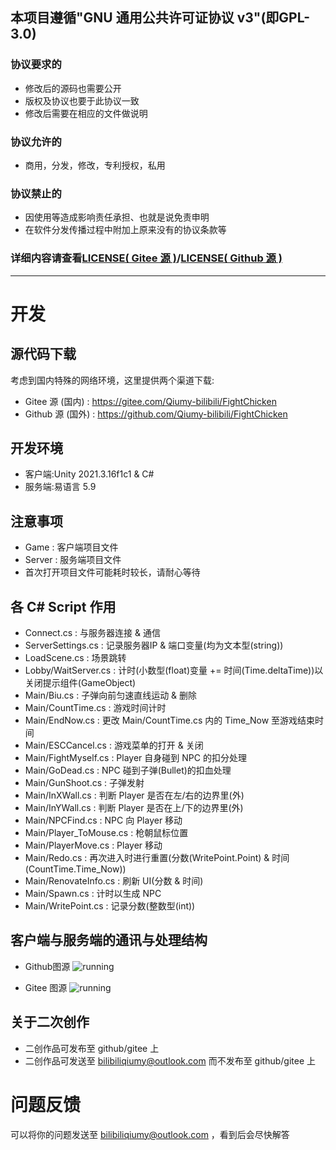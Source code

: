 ## 本项目遵循"GNU 通用公共许可证协议 v3"(即GPL-3.0)
### 协议要求的
- 修改后的源码也需要公开
- 版权及协议也要于此协议一致
- 修改后需要在相应的文件做说明
### 协议允许的
- 商用，分发，修改，专利授权，私用
### 协议禁止的
- 因使用等造成影响责任承担、也就是说免责申明
- 在软件分发传播过程中附加上原来没有的协议条款等
### 详细内容请查看[LICENSE( Gitee 源 )](https://gitee.com/Qiumy-bilibili/FightChicken/blob/master/LICENSE)/[LICENSE( Github 源 )](https://github.com/Qiumy-bilibili/FightChicken/blob/main/LICENSE)
---
# 开发
## 源代码下载
考虑到国内特殊的网络环境，这里提供两个渠道下载:
- Gitee 源 (国内) : https://gitee.com/Qiumy-bilibili/FightChicken
- Github 源 (国外) : https://github.com/Qiumy-bilibili/FightChicken
## 开发环境
- 客户端:Unity 2021.3.16f1c1 & C#
- 服务端:易语言 5.9
## 注意事项
- Game : 客户端项目文件
- Server : 服务端项目文件
- 首次打开项目文件可能耗时较长，请耐心等待
## 各 C# Script 作用
- Connect.cs : 与服务器连接 & 通信
- ServerSettings.cs : 记录服务器IP & 端口变量(均为文本型(string))
- LoadScene.cs : 场景跳转
- Lobby/WaitServer.cs : 计时(小数型(float)变量 += 时间(Time.deltaTime))以关闭提示组件(GameObject)
- Main/Biu.cs : 子弹向前匀速直线运动 & 删除
- Main/CountTime.cs : 游戏时间计时
- Main/EndNow.cs : 更改 Main/CountTime.cs 内的 Time_Now 至游戏结束时间
- Main/ESCCancel.cs : 游戏菜单的打开 & 关闭
- Main/FightMyself.cs : Player 自身碰到 NPC 的扣分处理
- Main/GoDead.cs : NPC 碰到子弹(Bullet)的扣血处理
- Main/GunShoot.cs : 子弹发射
- Main/InXWall.cs : 判断 Player 是否在左/右的边界里(外)
- Main/InYWall.cs : 判断 Player 是否在上/下的边界里(外)
- Main/NPCFind.cs : NPC 向 Player 移动
- Main/Player_ToMouse.cs : 枪朝鼠标位置
- Main/PlayerMove.cs : Player 移动
- Main/Redo.cs : 再次进入时进行重置(分数(WritePoint.Point) & 时间(CountTime.Time_Now))
- Main/RenovateInfo.cs : 刷新 UI(分数 & 时间)
- Main/Spawn.cs : 计时以生成 NPC
- Main/WritePoint.cs : 记录分数(整数型(int))
## 客户端与服务端的通讯与处理结构
- Github图源
![running](https://github.com/Qiumy-bilibili/FightChicken/blob/master/Images/running.png?raw=true)

- Gitee 图源
![running](https://gitee.com/Qiumy-bilibili/FightChicken/raw/master/Images/running.png)
## 关于二次创作
- 二创作品可发布至 github/gitee 上
- 二创作品可发送至 bilibiliqiumy@outlook.com 而不发布至 github/gitee 上
# 问题反馈
可以将你的问题发送至 bilibiliqiumy@outlook.com ，看到后会尽快解答
